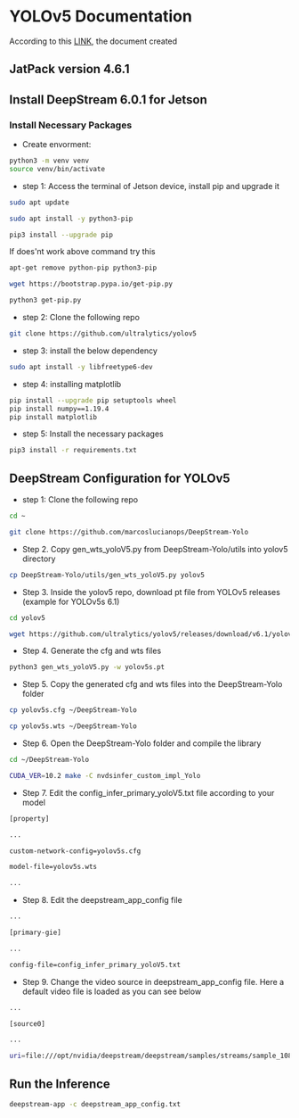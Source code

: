 # YOLOv5 Documentation

According to this [LINK](https://docs.ultralytics.com/tutorials/nvidia-jetson), the document created


## JatPack version 4.6.1
## Install DeepStream 6.0.1 for Jetson

### Install Necessary Packages

* Create envorment:

```bash
python3 -m venv venv
source venv/bin/activate
```

* step 1: Access the terminal of Jetson device, install pip and upgrade it

```bash
sudo apt update

sudo apt install -y python3-pip

pip3 install --upgrade pip
```


If does'nt work above command try this

```bash
apt-get remove python-pip python3-pip

wget https://bootstrap.pypa.io/get-pip.py

python3 get-pip.py
```

* step 2: Clone the following repo
```bash
git clone https://github.com/ultralytics/yolov5
```

* step 3:  install the below dependency

```bash
sudo apt install -y libfreetype6-dev
```

* step 4: installing matplotlib

```bash
pip install --upgrade pip setuptools wheel
pip install numpy==1.19.4
pip install matplotlib
```

* step 5: Install the necessary packages

```bash
pip3 install -r requirements.txt
```

## DeepStream Configuration for YOLOv5

* step 1: Clone the following repo

```bash
cd ~

git clone https://github.com/marcoslucianops/DeepStream-Yolo
```

* Step 2. Copy gen_wts_yoloV5.py from DeepStream-Yolo/utils into yolov5 directory

```bash
cp DeepStream-Yolo/utils/gen_wts_yoloV5.py yolov5
```

* Step 3. Inside the yolov5 repo, download pt file from YOLOv5 releases (example for YOLOv5s 6.1)

```bash
cd yolov5

wget https://github.com/ultralytics/yolov5/releases/download/v6.1/yolov5s.pt
```

* Step 4. Generate the cfg and wts files

```bash
python3 gen_wts_yoloV5.py -w yolov5s.pt
```

* Step 5. Copy the generated cfg and wts files into the DeepStream-Yolo folder

```bash
cp yolov5s.cfg ~/DeepStream-Yolo

cp yolov5s.wts ~/DeepStream-Yolo
```

* Step 6. Open the DeepStream-Yolo folder and compile the library

```bash
cd ~/DeepStream-Yolo

CUDA_VER=10.2 make -C nvdsinfer_custom_impl_Yolo
```
 
* Step 7. Edit the config_infer_primary_yoloV5.txt file according to your model

```bash
[property]

...

custom-network-config=yolov5s.cfg

model-file=yolov5s.wts

...
```

* Step 8. Edit the deepstream_app_config file

```bash
...

[primary-gie]

...

config-file=config_infer_primary_yoloV5.txt
```

* Step 9. Change the video source in deepstream_app_config file. Here a default video file is loaded as you can see below

```bash
...

[source0]

...

uri=file:///opt/nvidia/deepstream/deepstream/samples/streams/sample_1080p_h264.mp4
```

## Run the Inference

```bash
deepstream-app -c deepstream_app_config.txt
```